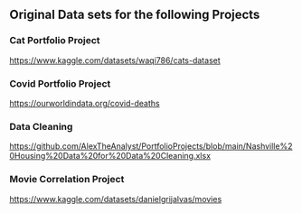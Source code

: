 ## Original Data sets for the following Projects
### Cat Portfolio Project
https://www.kaggle.com/datasets/waqi786/cats-dataset

### Covid Portfolio Project
https://ourworldindata.org/covid-deaths

### Data Cleaning
https://github.com/AlexTheAnalyst/PortfolioProjects/blob/main/Nashville%20Housing%20Data%20for%20Data%20Cleaning.xlsx

### Movie Correlation Project
https://www.kaggle.com/datasets/danielgrijalvas/movies

